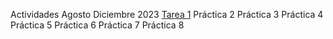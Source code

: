 Actividades Agosto Diciembre 2023
[Tarea 1](Tarea1.md)
 Práctica 2
 Práctica 3
 Práctica 4
 Práctica 5
 Práctica 6
 Práctica 7
 Práctica 8
